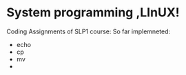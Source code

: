 # System programming ,LInUX!
Coding Assignments of SLP1 course:
So far implemneted:
  -  echo
  -  cp
  -  mv
  -  

